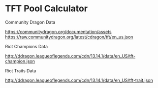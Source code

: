 # TFT Pool Calculator

Community Dragon Data

https://communitydragon.org/documentation/assets
https://raw.communitydragon.org/latest/cdragon/tft/en_us.json

Riot Champions Data

http://ddragon.leagueoflegends.com/cdn/13.14.1/data/en_US/tft-champion.json

Riot Traits Data

http://ddragon.leagueoflegends.com/cdn/13.14.1/data/en_US/tft-trait.json
